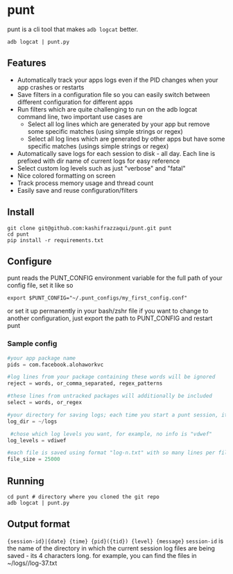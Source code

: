 # punt
punt is a cli tool that makes `adb logcat` better. 

```
adb logcat | punt.py
```

## Features
* Automatically track your apps logs even if the PID changes when your app crashes or restarts
* Save filters in a configuration file so you can easily switch between different configuration for different apps
* Run filters which are quite challenging to run on the adb logcat command line, two important use cases are 
    * Select all log lines which are generated by your app but remove some specific matches (using simple strings or regex)
    * Select all log lines which are generated by other apps but have some specific matches (usings simple strings or regex)
* Automatically save logs for each session to disk - all day. Each line is prefixed with dir name of current logs for easy reference
* Select custom log levels such as just "verbose" and "fatal"
* Nice colored formatting on screen
* Track process memory usage and thread count
* Easily save and reuse configuration/filters

## Install

```
git clone git@github.com:kashifrazzaqui/punt.git punt
cd punt
pip install -r requirements.txt
```

## Configure
punt reads the PUNT_CONFIG environment variable for the full path of your config file, set it like so
```
export $PUNT_CONFIG="~/.punt_configs/my_first_config.conf"
```
or set it up permanently in your bash/zshr file
if you want to change to another configuration, just export the path to PUNT_CONFIG and restart punt

### Sample config
```python
#your app package name
pids = com.facebook.alohaworkvc 

#log lines from your package containing these words will be ignored
reject = words, or_comma_separated, regex_patterns

#these lines from untracked packages will additionally be included
select = words, or_regex

#your directory for saving logs; each time you start a punt session, it creates a new sub directory to save files under this
log_dir = ~/logs

 #chose which log levels you want, for example, no info is "vdwef"
log_levels = vdiwef

#each file is saved using format "log-n.txt" with so many lines per file
file_size = 25000
```

## Running
```
cd punt # directory where you cloned the git repo
adb logcat | punt.py
```

## Output format
`{session-id}|{date} {time} {pid}({tid}) {level} {message}`
`session-id` is the name of the directory in which the current session log files are being saved - its 4 characters long.
for example, you can find the files in ~/logs/<session-id>/log-37.txt
